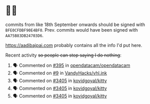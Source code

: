 # 👋🏻
<!--
**aadibajpai/aadibajpai** is a ✨ _special_ ✨ repository because its `README.md` (this file) appears on your GitHub profile.
-->
commits from like 18th September onwards should be signed with `BFE0CFDBF90E4BF0`. Prev. commits would have been signed with `AA75B83DB24703D6`.

https://aadibajpai.com probably contains all the info I'd put here.

Recent activity ~~so people can stop saying I do nothing~~:
<!--START_SECTION:activity-->
1. 🗣 Commented on [#395](https://github.com/opendatacam/opendatacam/issues/395) in [opendatacam/opendatacam](https://github.com/opendatacam/opendatacam)
2. 🗣 Commented on [#9](https://github.com/VandyHacks/vhl.ink/issues/9) in [VandyHacks/vhl.ink](https://github.com/VandyHacks/vhl.ink)
3. 🗣 Commented on [#3405](https://github.com/kovidgoyal/kitty/issues/3405) in [kovidgoyal/kitty](https://github.com/kovidgoyal/kitty)
4. 🗣 Commented on [#3405](https://github.com/kovidgoyal/kitty/issues/3405) in [kovidgoyal/kitty](https://github.com/kovidgoyal/kitty)
5. 🗣 Commented on [#3405](https://github.com/kovidgoyal/kitty/issues/3405) in [kovidgoyal/kitty](https://github.com/kovidgoyal/kitty)
<!--END_SECTION:activity-->
